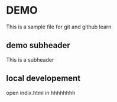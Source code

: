 # DEMO

This is a sample file for git and github learn

## demo subheader

This is a subheader

## local developement 

open indix.html in hhhhhhhh
